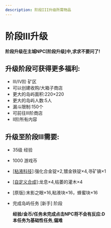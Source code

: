 ```yaml
---
description: 阶段III升级所需物品
---
```


# 阶段III升级

**阶段升级在主城NPC\[阶段升级\]中,求求不要问了!**

## 升级阶段可获得更多福利:

* III/IV阶 矿区  
* 可以创建收购/大箱子商店  
* 更大的岛屿面积:220×220  
* 更大的岛屿人数:5人  
* 漏斗限制:150个 
* 可前往III阶商店  
* II阶所有内容 

## 升级至阶段III需要:

* 35级 经验  
* 1000 游戏币  
* [\[粘液科技\]](https://doc.skycraft.cn/plugins/slimefun):强化合金锭×2,镀金铁锭×4,寻矿镐×1  
* [\[自定义合成\]](https://doc.skycraft.cn/plugins/minetinker):龙息×4,枯萎的灌木×4  
* \[原版\]:末影之眼×16,粘液块×16，蜂蜜块×16
* 完成岛屿任务 \[新手\] 阶段

  **经验/金币/任务未完成点击NPC将不会有反应:D**  
  **本任务为基础性任务,偏难**

